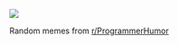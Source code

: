 ![](https://preview.redd.it/fhb8qrddtlif1.png?width=640&crop=smart&auto=webp&s=fbbdacf6e4f5db60d9ae7481aebff9bb3fa844e8)

 Random memes from [r/ProgrammerHumor](https://www.reddit.com/r/ProgrammerHumor/)
